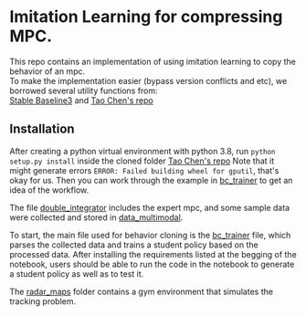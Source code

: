 # Imitation Learning for compressing MPC.
This repo contains an implementation of using imitation learning to copy the behavior of an mpc. \
To make the implementation easier (bypass version conflicts and etc), we borrowed several utility functions from:\
[Stable Baseline3](https://github.com/DLR-RM/stable-baselines3)
and [Tao Chen's repo](https://github.com/taochenshh/easyrl) 

## Installation ##
After creating a python virtual environment with python 3.8, run `python setup.py install` inside the cloned folder [Tao Chen's repo](https://github.com/taochenshh/easyrl) Note that it might generate errors `ERROR: Failed building wheel for gputil`, that's okay for us.
Then you can work through the example in [bc_trainer](https://github.com/lucas-yyy000/mpc_imitation_learning/blob/main/bc_trainer.ipynb) to get an idea of the workflow.


The file [double_integrator](https://github.com/lucas-yyy000/mpc_imitation_learning/tree/main/double_integrator) includes the expert mpc, and some sample data were collected and stored in [data_multimodal](https://github.com/lucas-yyy000/mpc_imitation_learning/tree/main/double_integrator/data_multimodal).

To start, the main file used for behavior cloning is the [bc_trainer](https://github.com/lucas-yyy000/mpc_imitation_learning/blob/main/bc_trainer.ipynb) file, which parses the collected data and trains a student policy based on the processed data. After installing the requirements listed at the begging of the notebook, users should be able to run the code in the notebook to generate a student policy as well as to test it.

The [radar_maps](https://github.com/lucas-yyy000/mpc_imitation_learning/tree/main/radar_maps) folder contains a gym environment that simulates the tracking problem.



